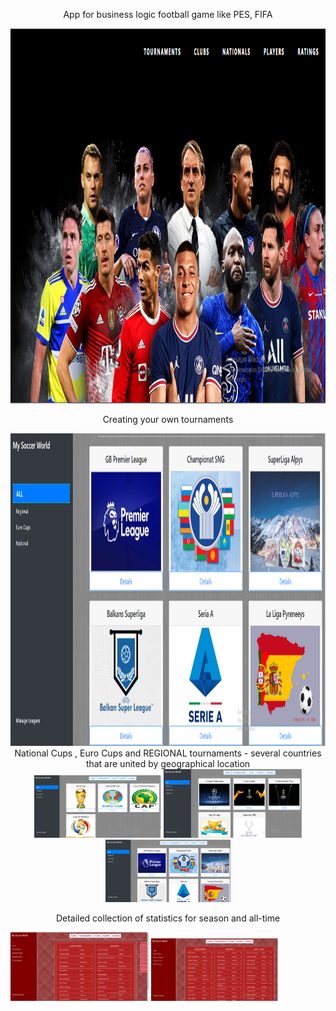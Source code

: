 <div>
    <p align="center">
        App for business logic football game like PES, FIFA
    </p>
        <img src="https://github.com/GevGrig007/MySoccerWorld/blob/master/wwwroot/images/readme/main.png" widht="600" height="600"/>
</div>
<div>
    <p align="center">
        Creating your own tournaments
    </p>
        <img src="https://github.com/GevGrig007/MySoccerWorld/blob/master/wwwroot/images/readme/tournaments.png" widht="500" height="500" />
</div>
<div align="center">
        National Cups , Euro Cups and REGIONAL tournaments - several countries that are united by geographical location 
        <div>
             <img src="https://github.com/GevGrig007/MySoccerWorld/blob/master/wwwroot/images/readme/nationaltournaments.png" widht="100" height="100" />
             <img src="https://github.com/GevGrig007/MySoccerWorld/blob/master/wwwroot/images/readme/eurocups.png" widht="100" height="110" />
             <img src="https://github.com/GevGrig007/MySoccerWorld/blob/master/wwwroot/images/readme/regional.png"  widht="100" height="100"/>
        </div>
</div>
<div>
     <p align="center">
        Detailed collection of statistics for season and all-time
    </p>
        <img src="https://github.com/GevGrig007/MySoccerWorld/blob/master/wwwroot/images/readme/seasonalrating.png" widht="100" height="110" />
        <img src="https://github.com/GevGrig007/MySoccerWorld/blob/master/wwwroot/images/readme/alltimerating.png"  widht="100" height="100"/>
</div>
